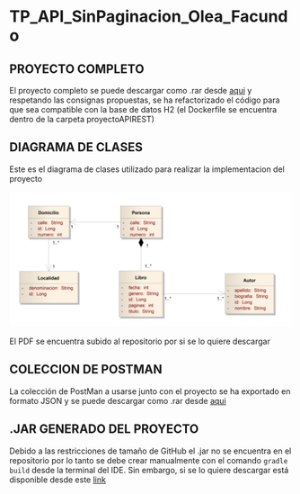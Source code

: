 # TP_API_SinPaginacion_Olea_Facundo




## PROYECTO COMPLETO
El proyecto completo se puede descargar como .rar desde [aqui](https://github.com/Facustriker/TP_API_SinPaginacion_Olea_Facundo/raw/main/proyectoAPIREST.rar) y respetando las consignas propuestas, se ha refactorizado el código para que sea compatible con la base de datos H2 (el Dockerfile se encuentra dentro de la carpeta proyectoAPIREST)

## DIAGRAMA DE CLASES
Este es el diagrama de clases utilizado para realizar la implementacion del proyecto

![](https://raw.githubusercontent.com/Facustriker/TP_API_SinPaginacion_Olea_Facundo/main/Diagrama%20Clases%20REST%20API.jpg)


El PDF se encuentra subido al repositorio por si se lo quiere descargar

## COLECCION DE POSTMAN
La colección de PostMan a usarse junto con el proyecto se ha exportado en formato JSON y se puede descargar como .rar desde [aqui](https://github.com/Facustriker/TP_API_SinPaginacion_Olea_Facundo/raw/main/Persona%20Api%20Request.postman_collection.rar)

## .JAR GENERADO DEL PROYECTO
Debido a las restricciones de tamaño de GitHub el .jar no se encuentra en el repositorio por lo tanto se debe crear manualmente con el comando `gradle build` desde la terminal del IDE. Sin embargo, si se lo quiere descargar está disponible desde este [link](https://drive.google.com/drive/folders/1X5dZz3Se3pFweoMdDgoprTFbSXqPMvz4)

